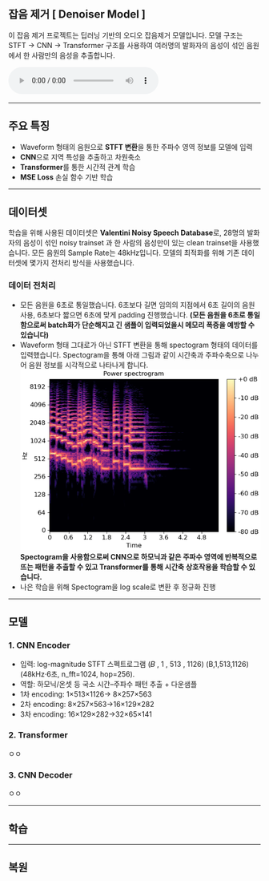 ## 잡음 제거 [ Denoiser Model ] ##
이 잡음 제거 프로젝트는 딥러닝 기반의 오디오 잡음제거 모델입니다. 
모델 구조는 STFT → CNN → Transformer 구조를 사용하여 여러명의 발화자의
음성이 섞인 음원에서 한 사람만의 음성을 추출합니다.

<audio controls src="audio/clean.wav"></audio>

---
## 주요 특징
- Waveform 형태의 음원으로 **STFT 변환**을 통한 주파수 영역 정보를 모델에 입력
- **CNN**으로 지역 특성을 추출하고 차원축소
- **Transformer**를 통한 시간적 관계 학습
- **MSE Loss** 손실 함수 기반 학습
---
## 데이터셋
학습을 위해 사용된 데이터셋은 
**Valentini Noisy Speech Database**로, 28명의 발화자의 
음성이 섞인 noisy trainset 과 한 사람의 음성만이 있는 
clean trainset을 사용했습니다. 모든 음원의 Sample Rate는 48kHz입니다.
모델의 최적화를 위해 기존 데이터셋에 몇가지 전처리 방식을 
사용했습니다.

### 데이터 전처리
- 모든 음원을 6초로 통일했습니다. 6초보다 길면 임의의 지점에서 6초 길이의 음원 사용, 
6초보다 짧으면 6초에 맞게 padding 진행했습니다.
**(모든 음원을 6초로 통일함으로써 batch화가 단순해지고 긴 샘플이
입력되었을시 메모리 폭증을 예방할 수 있습니다)**
- Waveform 형태 그대로가 아닌 STFT 변환을 통해 spectogram 형태의
데이터를 입력했습니다. Spectogram을 통해 아래 그림과 같이 
시간축과 주파수축으로 나누어 음원 정보를 시각적으로 나타나게 합니다.
![librosa-stft-1.png](images%2Flibrosa-stft-1.png)
**Spectogram을 사용함으로써 CNN으로 하모닉과 같은 주파수 영역에 반복적으로
뜨는 패턴을 추출할 수 있고 Transformer를 통해 시간축 상호작용을
학습할 수 있습니다.**
- 나은 학습을 위해 Spectogram을 log scale로 변환 후 정규화 진행

---
## 모델
### 1. CNN Encoder
- 입력: log-magnitude STFT 스펙트로그램 
(𝐵 , 1 , 513 , 1126)
(B,1,513,1126) (48kHz·6초, n_fft=1024, hop=256).
- 역할: 하모닉/온셋 등 국소 시간–주파수 패턴 추출 + 다운샘플
- 1차 encoding: 1×513×1126→ 8×257×563
- 2차 encoding: 8×257×563→16×129×282
- 3차 encoding: 16×129×282→32×65×141

### 2. Transformer
ㅇㅇ
### 3. CNN Decoder
ㅇㅇ


---
## 학습

---
## 복원






